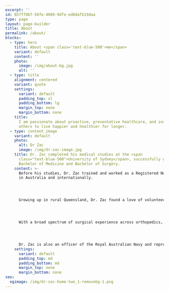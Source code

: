 ```yaml
---
excerpt: ''
id: 857ff8b7-56fe-4089-9dfe-ed8dafb19daa
type: page
layout: page-builder
title: About
permalink: /about/
blocks:
  - type: hero
    title: About <span class='text-blue-500'>me</span>
    variant: default
    content: ''
    photo:
      image: /img/about-bg.jpg
      alt: ''
  - type: title
    alignment: centered
    variant: quote
    settings:
      variant: default
      padding_top: xl
      padding_bottom: lg
      margin_top: none
      margin_bottom: none
    title:
      I am passionate about proactive, preventative healthcare, and inspiring
      others to live happier and healthier for longer.
  - type: content_image
    variant: default
    photo:
      alt: Dr Zac
      image: /img/dr-zac-image.jpg
    title: Dr. Zac completed his medical studies at the <span
      class="text-blue-500">University of Sydney</span>, successfully gaining a
      Bachelor of Medicine and Bachelor of Surgery.
    content: >-
      Before his studies, Dr. Zac trained and worked as a Registered Nurse, both
      in Australia and internationally.




      Growing up in rural Queensland, Dr. Zac found a love of volunteering in areas of need, including Arnhem Land, the Philippines, Cambodia, and the Congo.




      With a broad spectrum of surgical experience across orthopedics, plastics and reconstructive surgery, Dr. Zac also has a keen interest in sports and preventative health and wellness programming. He is a specialist in bespoke vitality, longevity, medication formulation, and aesthetics.




      Dr. Zac is also an officer of the Royal Australian Navy and represented Australia in Basketball and Volleyball.
    settings:
      variant: default
      padding_top: md
      padding_bottom: md
      margin_top: none
      margin_bottom: none
seo:
  ogimage: /img/dr-zac-home-two_1-removebg-1.png
---
```

